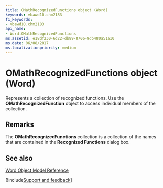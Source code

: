 ```yaml
---
title: OMathRecognizedFunctions object (Word)
keywords: vbawd10.chm2183
f1_keywords:
- vbawd10.chm2183
api_name:
- Word.OMathRecognizedFunctions
ms.assetid: e18df230-6d22-db89-8706-9db480a51a10
ms.date: 06/08/2017
ms.localizationpriority: medium
---
```



# OMathRecognizedFunctions object (Word)

Represents a collection of recognized functions. Use the **OMathRecognizedFunction** object to access individual members of the collection.


## Remarks

The **OMathRecognizedFunctions** collection is a collection of the names that are contained in the **Recognized Functions** dialog box.


## See also



[Word Object Model Reference](overview/Word/object-model.md)

[!include[Support and feedback](~/includes/feedback-boilerplate.md)]